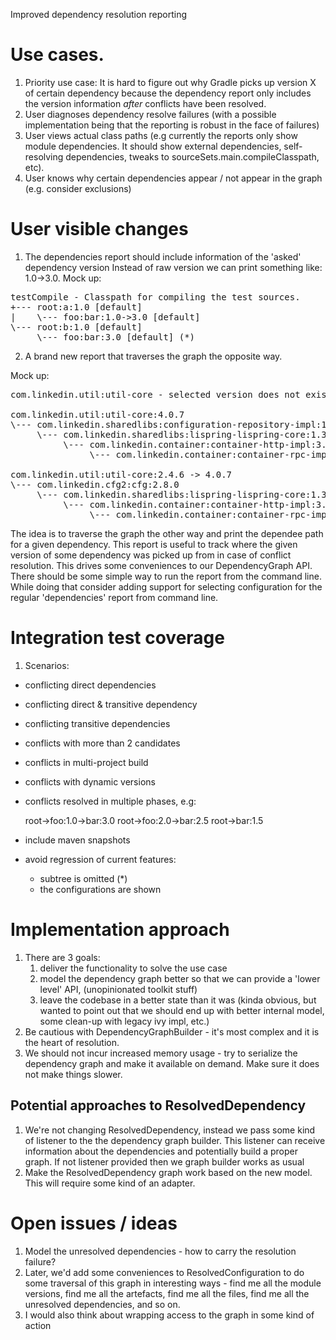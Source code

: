 Improved dependency resolution reporting

# Use cases.

1. Priority use case: It is hard to figure out why Gradle picks up version X of certain dependency because the dependency report
    only includes the version information *after* conflicts have been resolved.
2. User diagnoses dependency resolve failures
    (with a possible implementation being that the reporting is robust in the face of failures)
3. User views actual class paths
    (e.g currently the reports only show module dependencies.
    It should show external dependencies, self-resolving dependencies, tweaks to sourceSets.main.compileClasspath, etc).
4. User knows why certain dependencies appear / not appear in the graph (e.g. consider exclusions)

# User visible changes

1. The dependencies report should include information of the 'asked' dependency version
Instead of raw version we can print something like: 1.0->3.0. Mock up:

<pre>
testCompile - Classpath for compiling the test sources.
+--- root:a:1.0 [default]
|    \--- foo:bar:1.0->3.0 [default]
\--- root:b:1.0 [default]
     \--- foo:bar:3.0 [default] (*)
</pre>

2. A brand new report that traverses the graph the opposite way.

Mock up:
<pre>
com.linkedin.util:util-core - selected version does not exist in the dependency graph.

com.linkedin.util:util-core:4.0.7
\--- com.linkedin.sharedlibs:configuration-repository-impl:1.3.30
     \--- com.linkedin.sharedlibs:lispring-lispring-core:1.3.30
          \--- com.linkedin.container:container-http-impl:3.0.24
               \--- com.linkedin.container:container-rpc-impl:3.0.24

com.linkedin.util:util-core:2.4.6 -> 4.0.7
\--- com.linkedin.cfg2:cfg:2.8.0
     \--- com.linkedin.sharedlibs:lispring-lispring-core:1.3.30
          \--- com.linkedin.container:container-http-impl:3.0.24
               \--- com.linkedin.container:container-rpc-impl:3.0.24
</pre>

The idea is to traverse the graph the other way and print the dependee path for a given dependency.
This report is useful to track where the given version of some dependency was picked up from in case of conflict resolution.
This drives some conveniences to our DependencyGraph API.
There should be some simple way to run the report from the command line.
While doing that consider adding support for selecting configuration for the regular 'dependencies' report from command line.

# Integration test coverage

1. Scenarios:

* conflicting direct dependencies
* conflicting direct & transitive dependency
* conflicting transitive dependencies
* conflicts with more than 2 candidates
* conflicts in multi-project build
* conflicts with dynamic versions
* conflicts resolved in multiple phases, e.g:

    root->foo:1.0->bar:3.0
    root->foo:2.0->bar:2.5
    root->bar:1.5

* include maven snapshots

* avoid regression of current features:
    * subtree is omitted (*)
    * the configurations are shown

# Implementation approach

1. There are 3 goals:
    1. deliver the functionality to solve the use case
    2. model the dependency graph better so that we can provide a 'lower level' API, (unopinionated toolkit stuff)
    3. leave the codebase in a better state than it was
        (kinda obvious, but wanted to point out that we should end up with better internal model, some clean-up with legacy ivy impl, etc.)
2. Be cautious with DependencyGraphBuilder - it's most complex and it is the heart of resolution.
3. We should not incur increased memory usage - try to serialize the dependency graph and make it available on demand.
    Make sure it does not make things slower.

## Potential approaches to ResolvedDependency

1. We're not changing ResolvedDependency, instead we pass some kind of listener to the the dependency graph builder.
     This listener can receive information about the dependencies and potentially build a proper graph.
     If not listener provided then we graph builder works as usual
2. Make the ResolvedDependency graph work based on the new model. This will require some kind of an adapter.

# Open issues / ideas

1. Model the unresolved dependencies - how to carry the resolution failure?
2. Later, we'd add some conveniences to ResolvedConfiguration to do some traversal of this graph in interesting ways - find me all the module versions, find me all the artefacts, find me all the files, find me all the unresolved dependencies, and so on.
3. I would also think about wrapping access to the graph in some kind of action